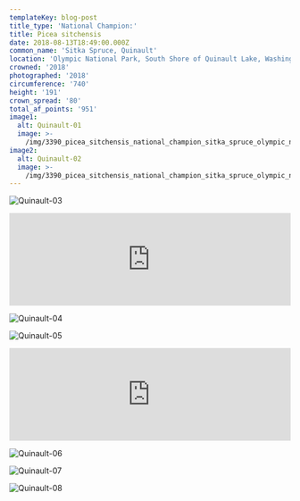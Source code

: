 ```yaml
---
templateKey: blog-post
title_type: 'National Champion:'
title: Picea sitchensis
date: 2018-08-13T18:49:00.000Z
common_name: 'Sitka Spruce, Quinault'
location: 'Olympic National Park, South Shore of Quinault Lake, Washington'
crowned: '2018'
photographed: '2018'
circumference: '740'
height: '191'
crown_spread: '80'
total_af_points: '951'
image1:
  alt: Quinault-01
  image: >-
    /img/3390_picea_sitchensis_national_champion_sitka_spruce_olympic_nationl_forest_washington_8-13-2018_american_forests_brian_kelley_base.jpg
image2:
  alt: Quinault-02
  image: >-
    /img/3390_picea_sitchensis_national_champion_sitka_spruce_olympic_nationl_forest_washington_8-13-2018_american_forests_brian_kelley_full.jpg
---
```

![Quinault-03](/img/3390_picea_sitchensis_national_champion_sitka_spruce_olympic_nationl_forest_washington_8-13-2018_american_forests_brian_kelley_detail.jpg)

<iframe width="100%" height="166" scrolling="no" frameborder="no" allow="autoplay" src="https://w.soundcloud.com/player/?url=https%3A//api.soundcloud.com/tracks/629702583&color=%23ff5500&auto_play=false&hide_related=false&show_comments=true&show_user=true&show_reposts=false&show_teaser=true"></iframe>

![Quinault-04](/img/3390_picea_sitchensis_national_champion_sitka_spruce_olympic_nationl_forest_washington_8-13-2018_american_forests_brian_kelley_trunk.jpg)

![Quinault-05](/img/3390_picea_sitchensis_national_champion_sitka_spruce_olympic_nationl_forest_washington_8-13-2018_american_forests_brian_kelley_scale.jpg)

<iframe width="100%" height="166" scrolling="no" frameborder="no" allow="autoplay" src="https://w.soundcloud.com/player/?url=https%3A//api.soundcloud.com/tracks/629709225&color=%23ff5500&auto_play=false&hide_related=false&show_comments=true&show_user=true&show_reposts=false&show_teaser=true"></iframe>

![Quinault-06](/img/3390_picea_sitchensis_national_champion_sitka_spruce_olympic_nationl_forest_washington_8-13-2018_american_forests_brian_kelley_cone.jpg)

![Quinault-07](/img/3390_picea_sitchensis_national_champion_sitka_spruce_olympic_nationl_forest_washington_8-13-2018_american_forests_brian_kelley_needles_front.jpg)

![Quinault-08](/img/3390_picea_sitchensis_national_champion_sitka_spruce_olympic_nationl_forest_washington_8-13-2018_american_forests_brian_kelley_tourists.jpg)
